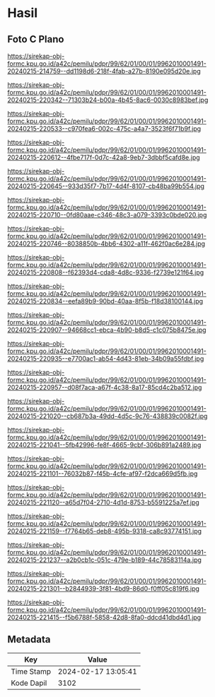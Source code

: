 # Hasil

## Foto C Plano

https://sirekap-obj-formc.kpu.go.id/a42c/pemilu/pdpr/99/62/01/00/01/9962010001491-20240215-214759--dd1198d6-218f-4fab-a27b-8190e095d20e.jpg

https://sirekap-obj-formc.kpu.go.id/a42c/pemilu/pdpr/99/62/01/00/01/9962010001491-20240215-220342--71303b24-b00a-4b45-8ac6-0030c8983bef.jpg

https://sirekap-obj-formc.kpu.go.id/a42c/pemilu/pdpr/99/62/01/00/01/9962010001491-20240215-220533--c970fea6-002c-475c-a4a7-3523f6f71b9f.jpg

https://sirekap-obj-formc.kpu.go.id/a42c/pemilu/pdpr/99/62/01/00/01/9962010001491-20240215-220612--4fbe717f-0d7c-42a8-9eb7-3dbbf5cafd8e.jpg

https://sirekap-obj-formc.kpu.go.id/a42c/pemilu/pdpr/99/62/01/00/01/9962010001491-20240215-220645--933d35f7-7b17-4d4f-8107-cb48ba99b554.jpg

https://sirekap-obj-formc.kpu.go.id/a42c/pemilu/pdpr/99/62/01/00/01/9962010001491-20240215-220710--0fd80aae-c346-48c3-a079-3393c0bde020.jpg

https://sirekap-obj-formc.kpu.go.id/a42c/pemilu/pdpr/99/62/01/00/01/9962010001491-20240215-220746--8038850b-4bb6-4302-a11f-462f0ac6e284.jpg

https://sirekap-obj-formc.kpu.go.id/a42c/pemilu/pdpr/99/62/01/00/01/9962010001491-20240215-220808--f62393d4-cda8-4d8c-9336-f2739e121f64.jpg

https://sirekap-obj-formc.kpu.go.id/a42c/pemilu/pdpr/99/62/01/00/01/9962010001491-20240215-220834--eefa89b9-90bd-40aa-8f5b-f18d38100144.jpg

https://sirekap-obj-formc.kpu.go.id/a42c/pemilu/pdpr/99/62/01/00/01/9962010001491-20240215-220907--94668cc1-ebca-4b90-b8d5-c1c075b8475e.jpg

https://sirekap-obj-formc.kpu.go.id/a42c/pemilu/pdpr/99/62/01/00/01/9962010001491-20240215-220935--e7700ac1-ab54-4d43-81eb-34b09a55fdbf.jpg

https://sirekap-obj-formc.kpu.go.id/a42c/pemilu/pdpr/99/62/01/00/01/9962010001491-20240215-220957--d08f7aca-a67f-4c38-8a17-85cd4c2ba512.jpg

https://sirekap-obj-formc.kpu.go.id/a42c/pemilu/pdpr/99/62/01/00/01/9962010001491-20240215-221020--cb687b3a-49dd-4d5c-9c76-438839c0082f.jpg

https://sirekap-obj-formc.kpu.go.id/a42c/pemilu/pdpr/99/62/01/00/01/9962010001491-20240215-221041--5fb42996-fe8f-4665-9cbf-306b891a2489.jpg

https://sirekap-obj-formc.kpu.go.id/a42c/pemilu/pdpr/99/62/01/00/01/9962010001491-20240215-221101--76032b87-f45b-4cfe-af97-f2dca669d5fb.jpg

https://sirekap-obj-formc.kpu.go.id/a42c/pemilu/pdpr/99/62/01/00/01/9962010001491-20240215-221120--a65d7f04-2710-4d1d-8753-b5591225a7ef.jpg

https://sirekap-obj-formc.kpu.go.id/a42c/pemilu/pdpr/99/62/01/00/01/9962010001491-20240215-221159--f7764b65-deb8-495b-9318-ca8c93774151.jpg

https://sirekap-obj-formc.kpu.go.id/a42c/pemilu/pdpr/99/62/01/00/01/9962010001491-20240215-221237--a2b0cb1c-051c-479e-b189-44c78583114a.jpg

https://sirekap-obj-formc.kpu.go.id/a42c/pemilu/pdpr/99/62/01/00/01/9962010001491-20240215-221301--b2844939-3f81-4bd9-86d0-f0ff05c819f6.jpg

https://sirekap-obj-formc.kpu.go.id/a42c/pemilu/pdpr/99/62/01/00/01/9962010001491-20240215-221415--f5b6788f-5858-42d8-8fa0-ddcd41dbd4d1.jpg


## Metadata

| Key        | Value               |
| ---------- | ------------------- |
| Time Stamp | 2024-02-17 13:05:41 |
| Kode Dapil | 3102                |




